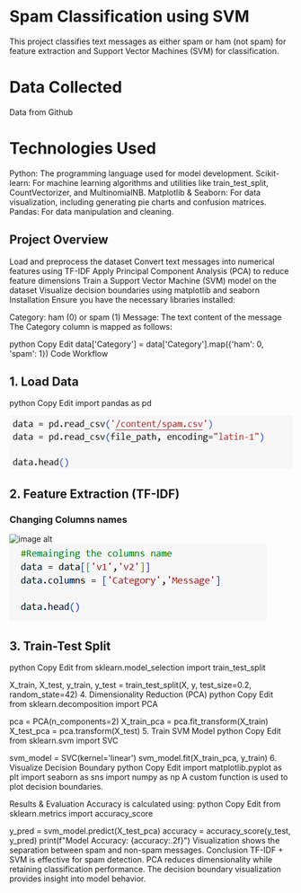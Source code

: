 # Spam Classification using SVM 
This project classifies text messages as either spam or ham (not spam) for feature extraction and Support Vector Machines (SVM) for classification.
# Data Collected 
Data from Github
# Technologies Used
Python: The programming language used for model development.
Scikit-learn: For machine learning algorithms and utilities like train_test_split, CountVectorizer, and MultinomialNB.
Matplotlib & Seaborn: For data visualization, including generating pie charts and confusion matrices.
Pandas: For data manipulation and cleaning.
## Project Overview
Load and preprocess the dataset
Convert text messages into numerical features using TF-IDF
Apply Principal Component Analysis (PCA) to reduce feature dimensions
Train a Support Vector Machine (SVM) model on the dataset
Visualize decision boundaries using matplotlib and seaborn
Installation
Ensure you have the necessary libraries installed:


Category: ham (0) or spam (1)
Message: The text content of the message
The Category column is mapped as follows:

python
Copy
Edit
data['Category'] = data['Category'].map({'ham': 0, 'spam': 1})
Code Workflow
## 1. Load Data
python
Copy
Edit
import pandas as pd

![image alt](https://github.com/Omorusi/Support_Vector_Machines/blob/main/Screenshot%202025-03-03%20155532.png?raw=true)

 ## 2. Feature Extraction (TF-IDF)
### Changing Columns names 
![image alt](https://github.com/user-attachments/assets/d10b9c84-91e7-413f-b597-f71b1301bf7e)
![image alt](https://github.com/Omorusi/Support_Vector_Machines/blob/main/Screenshot%202025-03-03%20155548.png?raw=true)

 ## 3. Train-Test Split
python
Copy
Edit
from sklearn.model_selection import train_test_split

X_train, X_test, y_train, y_test = train_test_split(X, y, test_size=0.2, random_state=42)
4. Dimensionality Reduction (PCA)
python
Copy
Edit
from sklearn.decomposition import PCA

pca = PCA(n_components=2)
X_train_pca = pca.fit_transform(X_train)
X_test_pca = pca.transform(X_test)
5. Train SVM Model
python
Copy
Edit
from sklearn.svm import SVC

svm_model = SVC(kernel='linear')
svm_model.fit(X_train_pca, y_train)
6. Visualize Decision Boundary
python
Copy
Edit
import matplotlib.pyplot as plt
import seaborn as sns
import numpy as np
A custom function is used to plot decision boundaries.

Results & Evaluation
Accuracy is calculated using:
python
Copy
Edit
from sklearn.metrics import accuracy_score

y_pred = svm_model.predict(X_test_pca)
accuracy = accuracy_score(y_test, y_pred)
print(f"Model Accuracy: {accuracy:.2f}")
Visualization shows the separation between spam and non-spam messages.
Conclusion
TF-IDF + SVM is effective for spam detection.
PCA reduces dimensionality while retaining classification performance.
The decision boundary visualization provides insight into model behavior.
